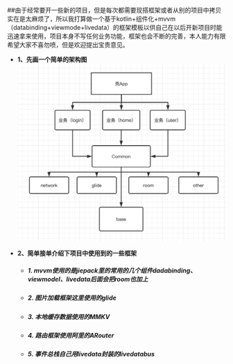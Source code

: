 ##由于经常要开一些新的项目，但是每次都需要现搭框架或者从别的项目中拷贝实在是太麻烦了，所以我打算做一个基于kotlin+组件化+mvvm（databinding+viewmode+livedata）的框架模板以供自己在以后开新项目时能迅速拿来使用，项目本身不写任何业务功能，框架也会不断的完善，本人能力有限希望大家不喜勿喷，但是欢迎提出宝贵意见。

- **1、先画一个简单的架构图**
![Image text](https://raw.githubusercontent.com/zenghao1556/img-folder/master/1639236698615.jpg)


- **2、简单接单介绍下项目中使用到的一些框架**
	- ##### 1. mvvm使用的是jiepack里的常用的几个组件dadabinding、viewmodel、livedata后面会把room也加上
	- ##### 2. 图片加载框架这里使用的glide
	- ##### 3. 本地缓存数据使用的MMKV
	- ##### 4. 路由框架使用阿里的ARouter
	- ##### 5. 事件总栈自己用livedata封装的livedatabus
